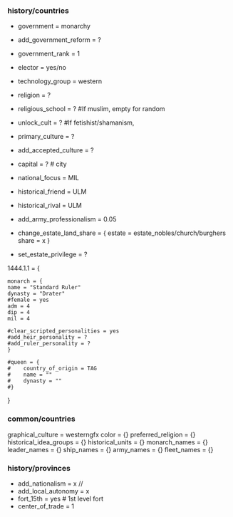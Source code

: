 ### history/countries
- government = monarchy
- add_government_reform = ?
- government_rank = 1
- elector = yes/no
- technology_group = western
- religion = ?
- religious_school = ?  #If muslim, empty for random
- unlock_cult = ? #If fetishist/shamanism, 
- primary_culture = ?
- add_accepted_culture = ?
- capital = ? # city
- national_focus = MIL

- historical_friend = ULM
- historical_rival = ULM

- add_army_professionalism = 0.05


- change_estate_land_share = {
    estate = estate_nobles/church/burghers
    share = x
}

- set_estate_privilege = ?

1444.1.1 = {

    monarch = {
    name = "Standard Ruler"
    dynasty = "Drater"
    #female = yes
    adm = 4
    dip = 4
    mil = 4

    #clear_scripted_personalities = yes
    #add_heir_personality = ?
    #add_ruler_personality = ?
    }

    #queen = {
    #    country_of_origin = TAG
    #    name = ""
    #    dynasty = ""
    #}

}


### common/countries
graphical_culture = westerngfx
color = {}
preferred_religion = {}
historical_idea_groups = {}
historical_units = {}
monarch_names = {}
leader_names = {}
ship_names = {}
army_names = {}
fleet_names = {}

### history/provinces

- add_nationalism = x  // 
- add_local_autonomy = x
- fort_15th = yes # 1st level fort
- center_of_trade = 1
